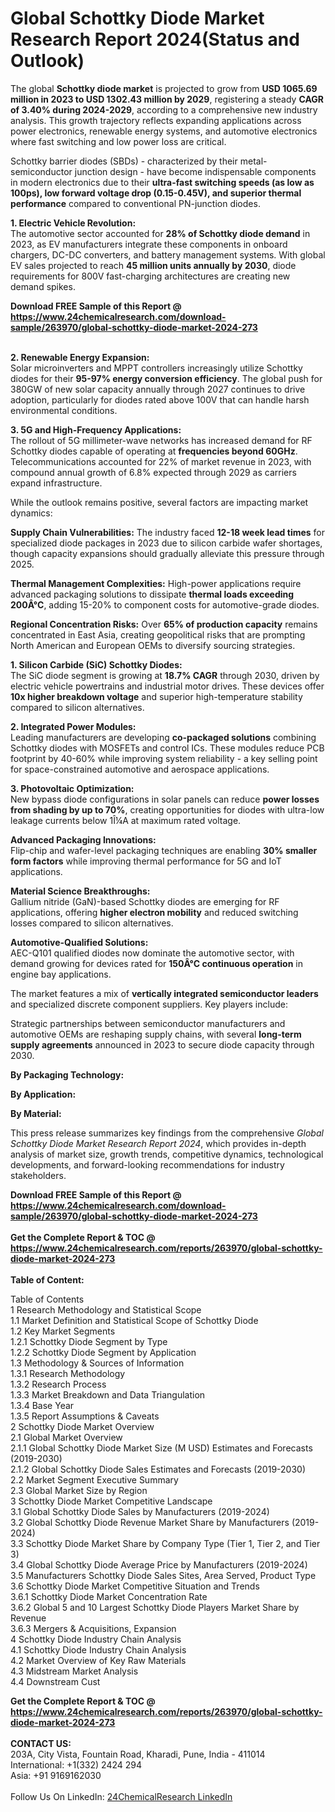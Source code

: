 <h1>Global Schottky Diode Market Research Report 2024(Status and Outlook)</h1><p>The global <strong>Schottky diode market</strong> is projected to grow from <strong>USD 1065.69 million in 2023 to USD 1302.43 million by 2029</strong>, registering a steady <strong>CAGR of 3.40% during 2024-2029</strong>, according to a comprehensive new industry analysis. This growth trajectory reflects expanding applications across power electronics, renewable energy systems, and automotive electronics where fast switching and low power loss are critical.</p><p>Schottky barrier diodes (SBDs) - characterized by their metal-semiconductor junction design - have become indispensable components in modern electronics due to their <strong>ultra-fast switching speeds (as low as 100ps), low forward voltage drop (0.15-0.45V), and superior thermal performance</strong> compared to conventional PN-junction diodes.</p><p><strong>1. Electric Vehicle Revolution:</strong><br>
The automotive sector accounted for <strong>28% of Schottky diode demand</strong> in 2023, as EV manufacturers integrate these components in onboard chargers, DC-DC converters, and battery management systems. With global EV sales projected to reach <strong>45 million units annually by 2030</strong>, diode requirements for 800V fast-charging architectures are creating new demand spikes.</p><div><b>Download FREE Sample of this Report @ 
            <a href="https://www.24chemicalresearch.com/download-sample/263970/global-schottky-diode-market-2024-273">
            https://www.24chemicalresearch.com/download-sample/263970/global-schottky-diode-market-2024-273</a></b></div><br><p><strong>2. Renewable Energy Expansion:</strong><br>
Solar microinverters and MPPT controllers increasingly utilize Schottky diodes for their <strong>95-97% energy conversion efficiency</strong>. The global push for 380GW of new solar capacity annually through 2027 continues to drive adoption, particularly for diodes rated above 100V that can handle harsh environmental conditions.</p><p><strong>3. 5G and High-Frequency Applications:</strong><br>
The rollout of 5G millimeter-wave networks has increased demand for RF Schottky diodes capable of operating at <strong>frequencies beyond 60GHz</strong>. Telecommunications accounted for 22% of market revenue in 2023, with compound annual growth of 6.8% expected through 2029 as carriers expand infrastructure.</p><p>While the outlook remains positive, several factors are impacting market dynamics:</p><p><strong>Supply Chain Vulnerabilities:</strong> 
    The industry faced <strong>12-18 week lead times</strong> for specialized diode packages in 2023 due to silicon carbide wafer shortages, though capacity expansions should gradually alleviate this pressure through 2025.</p><p><strong>Thermal Management Complexities:</strong> 
    High-power applications require advanced packaging solutions to dissipate <strong>thermal loads exceeding 200Â°C</strong>, adding 15-20% to component costs for automotive-grade diodes.</p><p><strong>Regional Concentration Risks:</strong> 
    Over <strong>65% of production capacity</strong> remains concentrated in East Asia, creating geopolitical risks that are prompting North American and European OEMs to diversify sourcing strategies.</p><p><strong>1. Silicon Carbide (SiC) Schottky Diodes:</strong><br>
The SiC diode segment is growing at <strong>18.7% CAGR</strong> through 2030, driven by electric vehicle powertrains and industrial motor drives. These devices offer <strong>10x higher breakdown voltage</strong> and superior high-temperature stability compared to silicon alternatives.</p><p><strong>2. Integrated Power Modules:</strong><br>
Leading manufacturers are developing <strong>co-packaged solutions</strong> combining Schottky diodes with MOSFETs and control ICs. These modules reduce PCB footprint by 40-60% while improving system reliability - a key selling point for space-constrained automotive and aerospace applications.</p><p><strong>3. Photovoltaic Optimization:</strong><br>
New bypass diode configurations in solar panels can reduce <strong>power losses from shading by up to 70%</strong>, creating opportunities for diodes with ultra-low leakage currents below 1Î¼A at maximum rated voltage.</p><p><strong>Advanced Packaging Innovations:</strong><br>
    Flip-chip and wafer-level packaging techniques are enabling <strong>30% smaller form factors</strong> while improving thermal performance for 5G and IoT applications.</p><p><strong>Material Science Breakthroughs:</strong><br>
    Gallium nitride (GaN)-based Schottky diodes are emerging for RF applications, offering <strong>higher electron mobility</strong> and reduced switching losses compared to silicon alternatives.</p><p><strong>Automotive-Qualified Solutions:</strong><br>
    AEC-Q101 qualified diodes now dominate the automotive sector, with demand growing for devices rated for <strong>150Â°C continuous operation</strong> in engine bay applications.</p><p>The market features a mix of <strong>vertically integrated semiconductor leaders</strong> and specialized discrete component suppliers. Key players include:</p><p>Strategic partnerships between semiconductor manufacturers and automotive OEMs are reshaping supply chains, with several <strong>long-term supply agreements</strong> announced in 2023 to secure diode capacity through 2030.</p><p><strong>By Packaging Technology:</strong>
        </p><p><strong>By Application:</strong>
        </p><p><strong>By Material:</strong>
        </p><p>This press release summarizes key findings from the comprehensive <em>Global Schottky Diode Market Research Report 2024</em>, which provides in-depth analysis of market size, growth trends, competitive dynamics, technological developments, and forward-looking recommendations for industry stakeholders.</p><div><b>Download FREE Sample of this Report @ 
            <a href="https://www.24chemicalresearch.com/download-sample/263970/global-schottky-diode-market-2024-273">
            https://www.24chemicalresearch.com/download-sample/263970/global-schottky-diode-market-2024-273</a></b></div><br><div><b>Get the Complete Report & TOC @ 
            <a href="https://www.24chemicalresearch.com/reports/263970/global-schottky-diode-market-2024-273">
            https://www.24chemicalresearch.com/reports/263970/global-schottky-diode-market-2024-273</a></b></div><br>
            <b>Table of Content:</b><p>Table of Contents<br />
1 Research Methodology and Statistical Scope<br />
1.1 Market Definition and Statistical Scope of Schottky Diode<br />
1.2 Key Market Segments<br />
1.2.1 Schottky Diode Segment by Type<br />
1.2.2 Schottky Diode Segment by Application<br />
1.3 Methodology & Sources of Information<br />
1.3.1 Research Methodology<br />
1.3.2 Research Process<br />
1.3.3 Market Breakdown and Data Triangulation<br />
1.3.4 Base Year<br />
1.3.5 Report Assumptions & Caveats<br />
2 Schottky Diode Market Overview<br />
2.1 Global Market Overview<br />
2.1.1 Global Schottky Diode Market Size (M USD) Estimates and Forecasts (2019-2030)<br />
2.1.2 Global Schottky Diode Sales Estimates and Forecasts (2019-2030)<br />
2.2 Market Segment Executive Summary<br />
2.3 Global Market Size by Region<br />
3 Schottky Diode Market Competitive Landscape<br />
3.1 Global Schottky Diode Sales by Manufacturers (2019-2024)<br />
3.2 Global Schottky Diode Revenue Market Share by Manufacturers (2019-2024)<br />
3.3 Schottky Diode Market Share by Company Type (Tier 1, Tier 2, and Tier 3)<br />
3.4 Global Schottky Diode Average Price by Manufacturers (2019-2024)<br />
3.5 Manufacturers Schottky Diode Sales Sites, Area Served, Product Type<br />
3.6 Schottky Diode Market Competitive Situation and Trends<br />
3.6.1 Schottky Diode Market Concentration Rate<br />
3.6.2 Global 5 and 10 Largest Schottky Diode Players Market Share by Revenue<br />
3.6.3 Mergers & Acquisitions, Expansion<br />
4 Schottky Diode Industry Chain Analysis<br />
4.1 Schottky Diode Industry Chain Analysis<br />
4.2 Market Overview of Key Raw Materials<br />
4.3 Midstream Market Analysis<br />
4.4 Downstream Cust</p><div><b>Get the Complete Report & TOC @ 
            <a href="https://www.24chemicalresearch.com/reports/263970/global-schottky-diode-market-2024-273">
            https://www.24chemicalresearch.com/reports/263970/global-schottky-diode-market-2024-273</a></b></div><br><b>CONTACT US:</b><br>
            203A, City Vista, Fountain Road, Kharadi, Pune, India - 411014<br>
            International: +1(332) 2424 294<br>
            Asia: +91 9169162030 <br><br>
            Follow Us On LinkedIn: <a href="https://www.linkedin.com/company/24chemicalresearch/">24ChemicalResearch LinkedIn</a>